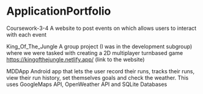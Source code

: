 # ApplicationPortfolio

Coursework-3-4
A website to post events on which allows users to interact with each event

King_Of_The_Jungle
A group project (I was in the development subgroup) where we were tasked with creating a 2D multiplayer turnbased game
https://kingofthejungle.netlify.app/ (link to the website)

MDDApp
Android app  that lets the user record their runs, tracks their runs, view their run history, set themselves goals and check the weather.
This uses GoogleMaps API, OpenWeather API and SQLite Databases
